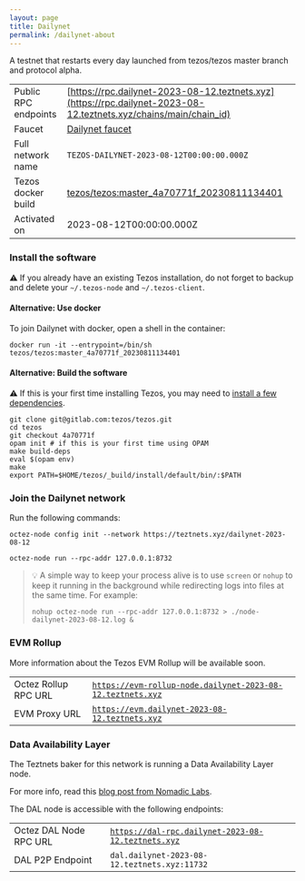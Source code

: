 ```yaml
---
layout: page
title: Dailynet
permalink: /dailynet-about
---
```


A testnet that restarts every day launched from tezos/tezos master branch and protocol alpha.

| | |
|-------|---------------------|
| Public RPC endpoints | [https://rpc.dailynet-2023-08-12.teztnets.xyz](https://rpc.dailynet-2023-08-12.teztnets.xyz/chains/main/chain_id)<br/> |
| Faucet | [Dailynet faucet](https://faucet.dailynet-2023-08-12.teztnets.xyz) |
| Full network name | `TEZOS-DAILYNET-2023-08-12T00:00:00.000Z` |
| Tezos docker build | [tezos/tezos:master_4a70771f_20230811134401](https://hub.docker.com/r/tezos/tezos/tags?page=1&ordering=last_updated&name=master_4a70771f_20230811134401) |
| Activated on | 2023-08-12T00:00:00.000Z |





### Install the software

⚠️  If you already have an existing Tezos installation, do not forget to backup and delete your `~/.tezos-node` and `~/.tezos-client`.



#### Alternative: Use docker

To join Dailynet with docker, open a shell in the container:

```
docker run -it --entrypoint=/bin/sh tezos/tezos:master_4a70771f_20230811134401
```

#### Alternative: Build the software

⚠️  If this is your first time installing Tezos, you may need to [install a few dependencies](https://tezos.gitlab.io/introduction/howtoget.html#setting-up-the-development-environment-from-scratch).

```
git clone git@gitlab.com:tezos/tezos.git
cd tezos
git checkout 4a70771f
opam init # if this is your first time using OPAM
make build-deps
eval $(opam env)
make
export PATH=$HOME/tezos/_build/install/default/bin/:$PATH
```

### Join the Dailynet network

Run the following commands:

```
octez-node config init --network https://teztnets.xyz/dailynet-2023-08-12

octez-node run --rpc-addr 127.0.0.1:8732
```

> 💡 A simple way to keep your process alive is to use `screen` or `nohup` to keep it running in the background while redirecting logs into files at the same time. For example:
>
> ```bash=13
> nohup octez-node run --rpc-addr 127.0.0.1:8732 > ./node-dailynet-2023-08-12.log &
> ```


### EVM Rollup

More information about the Tezos EVM Rollup will be available soon.

| | |
|-------|---------------------|
| Octez Rollup RPC URL | [`https://evm-rollup-node.dailynet-2023-08-12.teztnets.xyz`](https://evm-rollup-node.dailynet-2023-08-12.teztnets.xyz/global/block/head) |
| EVM Proxy URL | [`https://evm.dailynet-2023-08-12.teztnets.xyz`](https://evm.dailynet-2023-08-12.teztnets.xyz) |




### Data Availability Layer

The Teztnets baker for this network is running a Data Availability Layer node.

For more info, read this [blog post from Nomadic Labs](https://research-development.nomadic-labs.com/data-availability-layer-tezos.html).

The DAL node is accessible with the following endpoints:

| | |
|-------|---------------------|
| Octez DAL Node RPC URL | [`https://dal-rpc.dailynet-2023-08-12.teztnets.xyz`](https://dal-rpc.dailynet-2023-08-12.teztnets.xyz) |
| DAL P2P Endpoint | `dal.dailynet-2023-08-12.teztnets.xyz:11732` |




